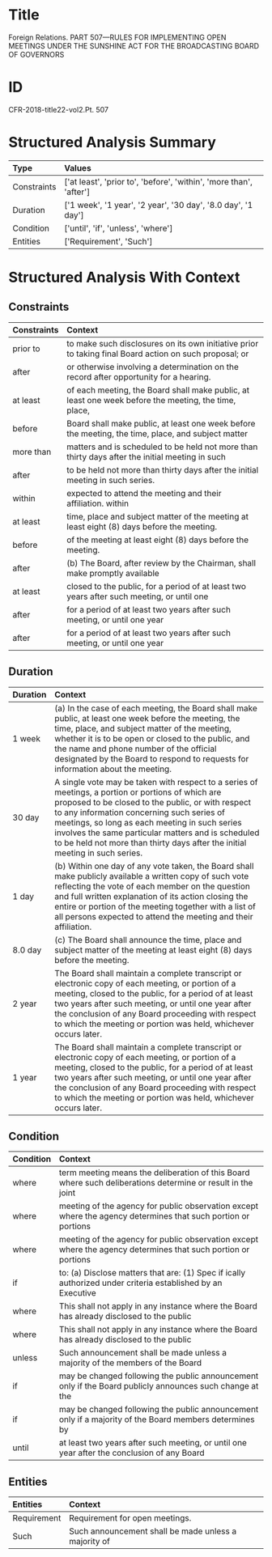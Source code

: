 # Title

 Foreign Relations. PART 507—RULES FOR IMPLEMENTING OPEN MEETINGS UNDER THE SUNSHINE ACT FOR THE BROADCASTING BOARD OF GOVERNORS


# ID

 CFR-2018-title22-vol2.Pt. 507


# Structured Analysis Summary

| Type        | Values                                                             |
|:------------|:-------------------------------------------------------------------|
| Constraints | ['at least', 'prior to', 'before', 'within', 'more than', 'after'] |
| Duration    | ['1 week', '1 year', '2 year', '30 day', '8.0 day', '1 day']       |
| Condition   | ['until', 'if', 'unless', 'where']                                 |
| Entities    | ['Requirement', 'Such']                                            |


# Structured Analysis With Context

 


## Constraints

| Constraints   | Context                                                                                                |
|:--------------|:-------------------------------------------------------------------------------------------------------|
| prior to      | to make such disclosures on its own initiative prior to taking final Board action on such proposal; or |
| after         | or otherwise involving a determination on the record after  opportunity for a hearing.                 |
| at least      | of each meeting, the Board shall make public, at least one week before the meeting, the time, place,   |
| before        | Board shall make public, at least one week before the meeting, the time, place, and subject matter     |
| more than     | matters and is scheduled to be held not more than thirty days after the initial meeting in such        |
| after         | to be held not more than thirty days after  the initial meeting in such series.                        |
| within        | expected to attend the meeting and their affiliation. within                                           |
| at least      | time, place and subject matter of the meeting at least  eight (8) days before the meeting.             |
| before        | of the meeting at least eight (8) days before  the meeting.                                            |
| after         | (b) The Board,  after review by the Chairman, shall make promptly available                            |
| at least      | closed to the public, for a period of at least two years after such meeting, or until one              |
| after         | for a period of at least two years after  such meeting, or until one year                              |
| after         | for a period of at least two years after  such meeting, or until one year                              |


## Duration

| Duration   | Context                                                                                                                                                                                                                                                                                                                                                                                     |
|:-----------|:--------------------------------------------------------------------------------------------------------------------------------------------------------------------------------------------------------------------------------------------------------------------------------------------------------------------------------------------------------------------------------------------|
| 1 week     | (a) In the case of each meeting, the Board shall make public, at least one week before the meeting, the time, place, and subject matter of the meeting, whether it is to be open or closed to the public, and the name and phone number of the official designated by the Board to respond to requests for information about the meeting.                                                   |
| 30 day     | A single vote may be taken with respect to a series of meetings, a portion or portions of which are proposed to be closed to the public, or with respect to any information concerning such series of meetings, so long as each meeting in such series involves the same particular matters and is scheduled to be held not more than thirty days after the initial meeting in such series. |
| 1 day      | (b) Within one day of any vote taken, the Board shall make publicly available a written copy of such vote reflecting the vote of each member on the question and full written explanation of its action closing the entire or portion of the meeting together with a list of all persons expected to attend the meeting and their affiliation.                                              |
| 8.0 day    | (c) The Board shall announce the time, place and subject matter of the meeting at least eight (8) days before the meeting.                                                                                                                                                                                                                                                                  |
| 2 year     | The Board shall maintain a complete transcript or electronic copy of each meeting, or portion of a meeting, closed to the public, for a period of at least two years after such meeting, or until one year after the conclusion of any Board proceeding with respect to which the meeting or portion was held, whichever occurs later.                                                      |
| 1 year     | The Board shall maintain a complete transcript or electronic copy of each meeting, or portion of a meeting, closed to the public, for a period of at least two years after such meeting, or until one year after the conclusion of any Board proceeding with respect to which the meeting or portion was held, whichever occurs later.                                                      |


## Condition

| Condition   | Context                                                                                                       |
|:------------|:--------------------------------------------------------------------------------------------------------------|
| where       | term meeting means the deliberation of this Board where such deliberations determine or result in the joint   |
| where       | meeting of the agency for public observation except where the agency determines that such portion or portions |
| where       | meeting of the agency for public observation except where the agency determines that such portion or portions |
| if          | to: (a) Disclose matters that are: (1) Spec if ically authorized under criteria established by an Executive   |
| where       | This shall not apply in any instance  where the Board has already disclosed to the public                     |
| where       | This shall not apply in any instance  where the Board has already disclosed to the public                     |
| unless      | Such announcement shall be made  unless a majority of the members of the Board                                |
| if          | may be changed following the public announcement only if the Board publicly announces such change at the      |
| if          | may be changed following the public announcement only if a majority of the Board members determines by        |
| until       | at least two years after such meeting, or until one year after the conclusion of any Board                    |


## Entities

| Entities    | Context                                              |
|:------------|:-----------------------------------------------------|
| Requirement | Requirement  for open meetings.                      |
| Such        | Such announcement shall be made unless a majority of |



